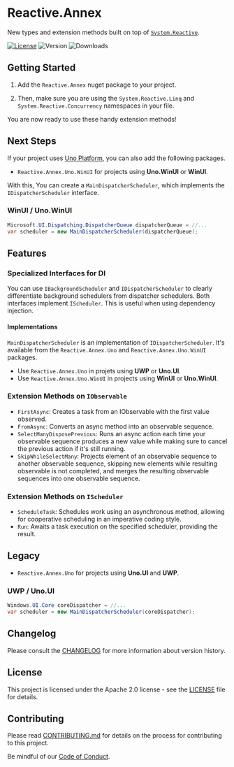 ﻿# Reactive.Annex

New types and extension methods built on top of [`System.Reactive`](https://github.com/dotnet/reactive).

[![License](https://img.shields.io/badge/License-Apache%202.0-blue.svg)](LICENSE)
![Version](https://img.shields.io/nuget/v/Reactive.Annex?style=flat-square)
![Downloads](https://img.shields.io/nuget/dt/Reactive.Annex?style=flat-square)

## Getting Started

1. Add the `Reactive.Annex` nuget package to your project.

1. Then, make sure you are using the `System.Reactive.Linq` and `System.Reactive.Concurrency` namespaces in your file.

You are now ready to use these handy extension methods!

## Next Steps
If your project uses [Uno Platform](https://platform.uno/), you can also add the following packages.
- `Reactive.Annex.Uno.WinUI` for projects using **Uno.WinUI** or **WinUI**.

With this, You can create a `MainDispatcherScheduler`, which implements the `IDispatcherScheduler` interface.

### WinUI / Uno.WinUI
```csharp
Microsoft.UI.Dispatching.DispatcherQueue dispatcherQueue = //...
var scheduler = new MainDispatcherScheduler(dispatcherQueue);
```

## Features

### Specialized Interfaces for DI
You can use `IBackgroundScheduler` and `IDispatcherScheduler` to clearly differentiate background schedulers from dispatcher schedulers. Both interfaces implement `IScheduler`. This is useful when using dependency injection.

#### Implementations
`MainDispatcherScheduler` is an implementation of `IDispatcherScheduler`. It's available from the `Reactive.Annex.Uno` and `Reactive.Annex.Uno.WinUI` packages.
- Use `Reactive.Annex.Uno` in projets using **UWP** or **Uno.UI**.
- Use `Reactive.Annex.Uno.WinUI` in projects using **WinUI** or **Uno.WinUI**.

### Extension Methods on `IObservable`
- `FirstAsync`: Creates a task from an IObservable with the first value observed.
- `FromAsync`: Converts an async method into an observable sequence.
- `SelectManyDisposePrevious`: Runs an async action each time your observable sequence produces a new value while making sure to cancel the previous action if it's still running.
- `SkipWhileSelectMany`: Projects element of an observable sequence to another observable sequence, skipping new elements while resulting observable is not completed, and merges the resulting observable sequences into one observable sequence.

### Extension Methods on `IScheduler`
- `ScheduleTask`: Schedules work using an asynchronous method, allowing for cooperative scheduling in an imperative coding style.
- `Run`: Awaits a task execution on the specified scheduler, providing the result.

## Legacy
- `Reactive.Annex.Uno` for projects using **Uno.UI** and **UWP**.

### UWP / Uno.UI
```csharp
Windows.UI.Core coreDispatcher = //...
var scheduler = new MainDispatcherScheduler(coreDispatcher);
```

## Changelog

Please consult the [CHANGELOG](CHANGELOG.md) for more information about version
history.

## License

This project is licensed under the Apache 2.0 license - see the
[LICENSE](LICENSE) file for details.

## Contributing

Please read [CONTRIBUTING.md](CONTRIBUTING.md) for details on the process for
contributing to this project.

Be mindful of our [Code of Conduct](CODE_OF_CONDUCT.md).